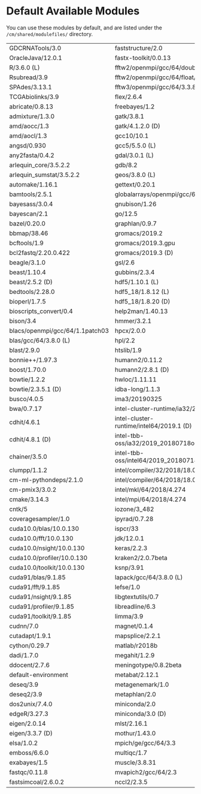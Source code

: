 # Default Available Modules

You can use these modules by default, and are listed under the `/cm/shared/modulefiles/` directory.

|                                       |                                               |                                     |
|----------------------------------------|----------------------------------------------|------------------------------------|
|  GDCRNATools/3.0                       | faststructure/2.0                            | neestimator/2.1|
|  OracleJava/12.0.1                     | fastx-toolkit/0.0.13                         | netcdf/4.7.0                   (L)|
|  R/3.6.0                         (L)   | fftw2/openmpi/gcc/64/double/2.1.5            | netperf/2.7.0|
|  Rsubread/3.9                          | fftw2/openmpi/gcc/64/float/2.1.5             | nextflow/19.10.0|
|  SPAdes/3.13.1                         | fftw3/openmpi/gcc/64/3.3.8                   | nullarbor/2.0.2019.07.19|
|  TCGAbiolinks/3.9                      | flex/2.6.4                                   | nullarbor/2.0.20181010|
|  abricate/0.8.13                       | freebayes/1.2                                | openblas/dynamic/0.2.20|
|  admixture/1.3.0                       | gatk/3.8.1                                   | opencv3|
|  amd/aocc/1.3                          | gatk/4.1.2.0                           (D)   | openmpi/cuda/64/3.1.1|
|  amd/aocl/1.3                          | gcc10/10.1                                   | openmpi/gcc/64/1.10.7|
|  angsd/0.930                           | gcc5/5.5.0                             (L)   | openmpi3/gcc/64/3.1.3|
|  any2fasta/0.4.2                       | gdal/3.0.1                             (L)   | pandas/0.23.4|
|  arlequin_core/3.5.2.2                 | gdb/8.2                                      | parallel/20120222|
|  arlequin_sumstat/3.5.2.2              | geos/3.8.0                             (L)   | parmetis/4.0.3|
|  automake/1.16.1                       | gettext/0.20.1                               | parosol/1.0|
|  bamtools/2.5.1                        | globalarrays/openmpi/gcc/64/5.7              | perl/5.30.1|
|  bayesass/3.0.4                        | gnubison/1.26                                | pgdspider/2.1.1.5|
|  bayescan/2.1                          | go/12.5                                      | pipinstalls/2.7|
|  bazel/0.20.0                          | graphlan/0.9.7                               | plink/1.90|
|  bbmap/38.46                           | gromacs/2019.2                               | plink/2.00                     (D)|
|  bcftools/1.9                          | gromacs/2019.3.gpu                           | poplddecay/3.40|
|  bcl2fastq/2.20.0.422                  | gromacs/2019.3                         (D)   | proj/6.1.1                     (L)|
|  beagle/3.1.0                          | gsl/2.6                                      | prokka/1.12|
|  beast/1.10.4                          | gubbins/2.3.4                                | protobuf/3.6.1|
|  beast/2.5.2                     (D)   | hdf5/1.10.1                            (L)   | psmc/0.65|
|  bedtools/2.28.0                       | hdf5_18/1.8.12                         (L)   | pybedtools/0.8.0|
|  bioperl/1.7.5                         | hdf5_18/1.8.20                         (D)   | pyrad/2.1|
|  bioscripts_convert/0.4                | help2man/1.40.13                             | pyrad/3.0                      (D)|
|  bison/3.4                             | hmmer/3.2.1                                  | python/3.8|
|  blacs/openmpi/gcc/64/1.1patch03       | hpcx/2.0.0                                   | pytorch/1.0.0a0|
|  blas/gcc/64/3.8.0               (L)   | hpl/2.2                                      | qiime/1.9.1|
|  blast/2.9.0                           | htslib/1.9                                   | qiime/2.2019.4                 (D)|
|  bonnie++/1.97.3                       | humann2/0.11.2                               | quast/5.0.2|
|  boost/1.70.0                          | humann2/2.8.1                          (D)   | rainbow/2.0.4|
|  bowtie/1.2.2                          | hwloc/1.11.11                                | rarefactionanalyzer/1.0|
|  bowtie/2.3.5.1                  (D)   | idba-long/1.1.3                              | raxml-ng/0.9.0|
|  busco/4.0.5                           | ima3/20190325                                | raxml/8.2.12|
|  bwa/0.7.17                            | intel-cluster-runtime/ia32/2019.1            | resistomeanalyzer/1.0|
|  cdhit/4.6.1                           | intel-cluster-runtime/intel64/2019.1   (D)   | roary/3.11.2|
|  cdhit/4.8.1                     (D)   | intel-tbb-oss/ia32/2019_20180718oss          | samtools/1.9|
|  chainer/3.5.0                         | intel-tbb-oss/intel64/2019_20180718oss       | scalapack/openmpi/gcc/64/2.0.2|
|  clumpp/1.1.2                          | intel/compiler/32/2018/18.0.5                | scipy/1.3.0rc1|
|  cm-ml-pythondeps/2.1.0                | intel/compiler/64/2018/18.0.5          (D)   | segemehl/0.3.4|
|  cm-pmix3/3.0.2                        | intel/mkl/64/2018/4.274                      | seqtk/1.0-r63-dirty|
|  cmake/3.14.3                          | intel/mpi/64/2018/4.274                      | sge/2011.11p1|
|  cntk/5                                | iozone/3_482                                 | shovill/1.0|
|  coveragesampler/1.0                   | ipyrad/0.7.28                                | simupop/1.1.8|
|  cuda10.0/blas/10.0.130                | ispcr/33                                     | skesa/2.3.0|
|  cuda10.0/fft/10.0.130                 | jdk/12.0.1                                   | slim/3.3|
|  cuda10.0/nsight/10.0.130              | keras/2.2.3                                  | slurm/18.08.4                  (L)|
|  cuda10.0/profiler/10.0.130            | kraken2/2.0.7beta                            | snippy/0.4.3|
|  cuda10.0/toolkit/10.0.130             | ksnp/3.91                                    | snippy/0.7.12                  (D)|
|  cuda91/blas/9.1.85                    | lapack/gcc/64/3.8.0                    (L)   | snp-dists/0.6.3|
|  cuda91/fft/9.1.85                     | lefse/1.0                                    | snpfinder/1.0.0|
|  cuda91/nsight/9.1.85                  | libgtextutils/0.7                            | soapdenovo2/r241|
|  cuda91/profiler/9.1.85                | libreadline/6.3                              | stacks/2.4|
|  cuda91/toolkit/9.1.85                 | limma/3.9                                    | star/2.7.0|
|  cudnn/7.0                             | magnet/0.1.4                                 | strainphlan/2.2.0|
|  cutadapt/1.9.1                        | mapsplice/2.2.1                              | structure/2.3.4|
|  cython/0.29.7                         | matlab/r2018b                                | subread/1.6.4|
|  dadi/1.7.0                            | megahit/1.2.9                                | taxonkit/0.3.0|
|  ddocent/2.7.6                         | meningotype/0.8.2beta                        | tensorflow/1.7.0|
|  default-environment                   | metabat/2.12.1                               | theano/1.0.1|
|  deseq/3.9                             | metagenemark/1.0                             | tophat/2.1.1|
|  deseq2/3.9                            | metaphlan/2.0                                | trimmomatic/0.33|
|  dos2unix/7.4.0                        | miniconda/2.0                                | trimmomatic/0.39               (D)|
|  edgeR/3.27.3                          | miniconda/3.0                          (D)   | trinity/2.8.4|
|  eigen/2.0.14                          | mlst/2.16.1                                  | udunits/2.2.26                 (L)|
|  eigen/3.3.7                     (D)   | mothur/1.43.0                                | usearch/11.0.667|
|  elsa/1.0.2                            | mpich/ge/gcc/64/3.3                          | vcflib/1.0.0-rc2|
|  emboss/6.6.0                          | multiqc/1.7                                  | vcftools/0.1.16-d0c95c5|
|  exabayes/1.5                          | muscle/3.8.31                                | velvet/1.2.10|
|  fastqc/0.11.8                         | mvapich2/gcc/64/2.3                          | vsearch/2.13.3|
|  fastsimcoal/2.6.0.2                   | nccl2/2.3.5||